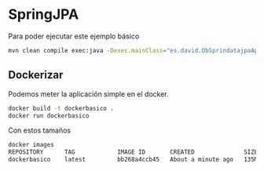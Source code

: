 # SpringJPA

Para poder ejecutar este ejemplo básico

```sh
mvn clean compile exec:java -Dexec.mainClass="es.david.ObSprindatajpaApplication"
```

## Dockerizar

Podemos meter la aplicación simple en el docker.

```sh
docker build -t dockerbasico .
docker run dockerbasico
```

Con estos tamaños

```sh
docker images          
REPOSITORY      TAG            IMAGE ID       CREATED              SIZE
dockerbasico    latest         bb268a4ccb45   About a minute ago   135MB
```
